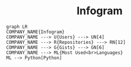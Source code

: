 <h1 align="center">Infogram</h1>

```mermaid
graph LR
COMPANY_NAME{Infogram}
COMPANY_NAME ---> U{Users} ---> UN[4]
COMPANY_NAME ---> R{Repositories} ---> RN[12]
COMPANY_NAME ---> G{Gists} ---> GN[6]
COMPANY_NAME ---> ML{Most Used<br>Languages}
ML --> Python[Python]
```
